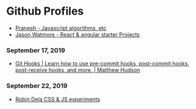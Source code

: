 # Github Profiles

* [Pranesh - Javascript algorithms, etc](https://github.com/pranesh239)
* [Jason Watmore - React & angular starter Projects](https://github.com/cornflourblue)

### September 17, 2019 
- [Git Hooks | Learn how to use pre-commit hooks, post-commit hooks, post-receive hooks, and more. | Matthew Hudson](https://githooks.com/) 

### September 22, 2019
- [Robin Dela CSS & JS experiments](https://github.com/robin-dela/)